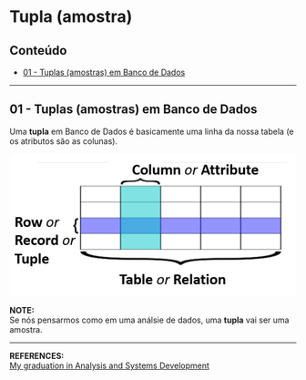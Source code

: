 # Tupla (amostra)

## Conteúdo

 - [01 - Tuplas (amostras) em Banco de Dados](#01)

---

<div id="01"></div>

## 01 - Tuplas (amostras) em Banco de Dados

Uma **tupla** em Banco de Dados é basicamente uma linha da nossa tabela (e os atributos são as colunas).

![img](images/tuple-attribute-relation.png)  

**NOTE:**  
Se nós pensarmos como em uma análsie de dados, uma **tupla** vai ser uma amostra.

---

**REFERENCES:**  
[My graduation in Analysis and Systems Development](https://www.uninassau.digital/)
